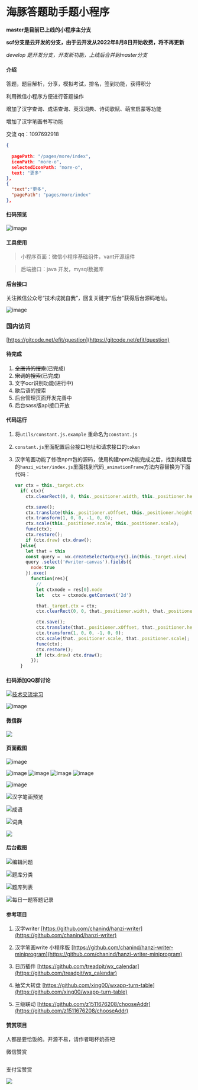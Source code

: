 # 海豚答题助手题小程序

**master是目前已上线的小程序主分支**

**scf分支是云开发的分支，由于云开发从2022年8月8日开始收费，将不再更新**

*develop 是开发分支，开发新功能，上线后合并到master分支* 

#### 介绍

答题，题目解析，分享，模拟考试，排名，签到功能，获得积分

利用微信小程序方便进行答题操作

增加了汉字查询、成语查询、英汉词典、诗词歌赋、萌宝启蒙等功能

增加了汉字笔画书写功能

交流 qq：1097692918

```json
{
  
  pagePath: "/pages/more/index",
  iconPath: "more-o",
  selectedIconPath: "more-o",
  text: "更多"
},
{
  "text":"更多",
  "pagePath": "pages/more/index"
},
```

#### 扫码预览

![image](screenshot/zaowanda.jpg)

#### 工具使用

> 小程序页面：微信小程序基础组件，vant开源组件

> 后端接口：java 开发，mysql数据库

#### 后台接口

  关注微信公众号“技术成就自我”，回复关键字“后台”获得后台源码地址。

  ![image](screenshot/gh_873e5d0303d9.jpg)

### 国内访问

[https://gitcode.net/efit/question](https://gitcode.net/efit/question)

#### 待完成

1. ~~全唐诗的搜索~~(已完成)
2. ~~宋词的搜索~~(已完成)
3. 文字ocr识别功能(进行中)
4. 歇后语的搜索
5. 后台管理页面开发完善中
6. 后台sass版api接口开放

#### 代码运行

1. 将`utils/constant.js.example` 重命名为`constant.js`

2. `constant.js`里面配置后台接口地址和请求接口的`token`

3. 汉字笔画功能了修改npm包的源码，使用构建npm功能完成之后，找到构建后的`hanzi_witer/index.js`里面找到代码`_animationFrame`方法内容替换为下面代码：
   
   ```javascript
   var ctx = this._target.ctx
     if( ctx){
       ctx.clearRect(0, 0, this._positioner.width, this._positioner.height);
   
       ctx.save();
       ctx.translate(this._positioner.xOffset, this._positioner.height - this._positioner.yOffset);
       ctx.transform(1, 0, 0, -1, 0, 0);
       ctx.scale(this._positioner.scale, this._positioner.scale);
       func(ctx);
       ctx.restore();
       if (ctx.draw) ctx.draw();
     }else{
       let that = this
       const query =  wx.createSelectorQuery().in(this._target.view)
       query .select('#writer-canvas').fields({
         node:true
       }).exec(
         function(res){
           //
           let ctxnode = res[0].node
           let   ctx = ctxnode.getContext('2d')
   
           that._target.ctx = ctx;
           ctx.clearRect(0, 0, that._positioner.width, that._positioner.height);
   
           ctx.save();
           ctx.translate(that._positioner.xOffset, that._positioner.height - that._positioner.yOffset);
           ctx.transform(1, 0, 0, -1, 0, 0);
           ctx.scale(that._positioner.scale, that._positioner.scale);
           func(ctx);
           ctx.restore();
           if (ctx.draw) ctx.draw();
         });
     }
   ```

#### 扫码添加QQ群讨论

<a target="_blank" href="https://qm.qq.com/cgi-bin/qm/qr?k=oH2Uv8YJ5URz81DsRK-cZ-BpONQM6BRg&jump_from=webapi"><img border="0" src="http://pub.idqqimg.com/wpa/images/group.png" alt="技术交流学习" title="技术交流学习"></a>

![image](screenshot/3.png)

#### 微信群

![](screenshot/4.png)

#### 页面截图

![image](screenshot/question.png)

![image](screenshot/2.jpg)
![image](screenshot/5.jpg)
![image](screenshot/7.jpg)
![image](screenshot/more.png)

![image](screenshot/10.jpg)

![汉字笔画预览](screenshot/preview.gif)

![成语](screenshot/idiom.jpg)

![词典](screenshot/eng_dict.jpg)

![](screenshot/ocr.png)

#### 后台截图

![编辑问题](screenshot/admin-1.png)

![题库分类](screenshot/admin-2.png)

![题库列表](screenshot/admin-3.png)

![每日一题答题记录](screenshot/admin-4.png)

#### 参考项目

1. 汉字writer [https://github.com/chanind/hanzi-writer](https://github.com/chanind/hanzi-writer)

2. 汉字笔画write 小程序版 [https://github.com/chanind/hanzi-writer-miniprogram](https://github.com/chanind/hanzi-writer-miniprogram)

3. 日历插件 [https://github.com/treadpit/wx_calendar](https://github.com/treadpit/wx_calendar)

4. 抽奖大转盘 [https://github.com/xing00/wxapp-turn-table](https://github.com/xing00/wxapp-turn-table)

5. 三级联动 [https://github.com/z1511676208/chooseAddr](https://github.com/z1511676208/chooseAddr)

#### 赞赏项目

人都是要恰饭的。开源不易，请作者喝杯奶茶吧

微信赞赏

<img title="" src="screenshot/wechat.jpg" alt="" data-align="inline">

支付宝赞赏

![](screenshot/alipay.png)